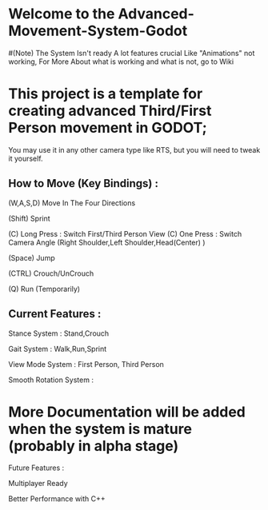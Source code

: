 # Welcome to the Advanced-Movement-System-Godot

#(Note) The System Isn't ready A lot features crucial Like "Animations" not working, For More About what is working and what is not, go to Wiki  

# This project is a template for creating advanced Third/First Person movement in GODOT;
You may use it in any other camera type like RTS, but you will need to tweak it yourself.

## How to Move (Key Bindings) :

(W,A,S,D) Move In The Four Directions

(Shift) Sprint

(C) Long Press : Switch First/Third Person View
(C) One Press : Switch Camera Angle (Right Shoulder,Left Shoulder,Head(Center) )

(Space) Jump

(CTRL) Crouch/UnCrouch

(Q) Run (Temporarily)



## Current Features :

Stance System : Stand,Crouch

Gait System : Walk,Run,Sprint

View Mode System : First Person, Third Person

Smooth Rotation System :



# More Documentation will be added when the system is mature (probably in alpha stage)






Future Features :

Multiplayer Ready

Better Performance with C++
